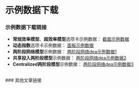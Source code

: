 # 示例数据下载



### 示例数据下载链接
- **常规效率模型**、**超效率模型**选项卡示例数据： [截面示例数据](/测试数据.xlsx)  
- **动态指数**选项卡示例数据： [面板示例数据](/测试数据动态.xlsx)  
- **两阶段网络模型**示例数据： [两阶段网络dea示例数据1](/网络dea实例数据.xlsx)  
- **共享投入两阶段模型**示例数据： [两阶段网络dea示例数据2](/共享测试数据.xlsx)  
- **Centralized两阶段模型**示例数据： [两阶段网络dea示例数据3](/CentralizedmodelData.xlsx)  
</br>
### 其他文章链接

<style>
ul#hot {
    list-style: none;
}
ul#hot li {
    position: relative;
    padding-left: 30px;
    height: 36px;
    line-height: 36px;
}
ul#hot li:after {
    content: "";
    display: inline-block;
    width: 20px;
    height: 20px;
    line-height: 20px;
    text-align: center;
    color: #FFF;
    background: #999999;
    text-align: center;
    position: absolute;
    left: 0;
    top: 8px;
}
ul#hot li:first-child:after {content: "1";background: #FD8C84;}
ul#hot li:nth-child(2):after {content: "2";background: #FFCC99;}
ul#hot li:nth-child(3):after {content: "3";background: #7FD75A;}
ul#hot li:nth-child(4):after {content: "4";background: #CCCCFF;}
ul#hot li:nth-child(5):after {content: "5";background: #60C4FD;}
ul#hot li:nth-child(6):after {content: "6";}
ul#hot li:nth-child(7):after {content: "7";}
ul#hot li:nth-child(8):after {content: "8";}
ul#hot li:nth-child(9):after {content: "9";}
ul#hot li:nth-child(10):after {content: "10";}
ul#hot li:nth-child(11):after {content: "11";}
ul#hot li:nth-child(12):after {content: "12";}
ul#hot li:nth-child(13):after {content: "13";}
ul#hot li:nth-child(14):after {content: "14";}
ul#hot li:nth-child(15):after {content: "15";}

li font {color: grey;}
li#hot1 font, li#hot2 font, li#hot3 font {color: red;}
li#hot4 font, li#hot5 font {color: #bd5d67;}

ul#hot li {
    display: -webkit-box;
    -webkit-line-clamp: 1;
    -webkit-box-orient: vertical;
    overflow: hidden;
}
</style>

<div><ul id="hot"></ul></div>
<script src="https://cdn.jsdelivr.net/npm/leancloud-storage@3.10.0/dist/av-min.js"></script>
<script>AV.initialize("yzvNhG7S4waFvqFPKb5PjQDh-gzGzoHsz", "tHjCnj1PcDaxuIO9rYpfrlnt");</script>
<script type="text/javascript">
  var time=0
  var title=""
  var url=""
  var query = new AV.Query('Counter');
  query.notEqualTo('id',0);
  query.descending('time');
  query.limit(15);
  query.find().then(function (todo) {
    for (var i=0;i<1000;i++){
      var result=todo[i].attributes;
      time=result.time;
      title=result.title;
      url=result.url;
      if (i<5) {
        var content="<li id='hot"+(i+1)+"'>"+"<a href='"+url+"'>"+title+"<font>"+"&nbsp;&nbsp;<i class='fas fa-fire fa-fw'></i> "+time+" ℃"+"</font>"+"</a>"+"</li>";
	  } else {
		var content="<li id='hot"+(i+1)+"'>"+"<a href='"+url+"'>"+title+"<font>"+"&nbsp;&nbsp;<i class='fas fa-eye fa-fw'></i> "+time+" ℃"+"</font>"+"</a>"+"</li>";
      }
      document.getElementById("hot").innerHTML+=content
    }
  }, function (error) {
    console.log("error");
  });
</script>

